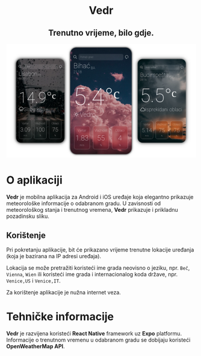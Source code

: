<h1 align='center'>Vedr</h1>
<h2 align='center'>Trenutno vrijeme, bilo gdje.</h2>

![AppLogo](readmeAssets/appDemo.png)

# O aplikaciji
**Vedr** je mobilna aplikacija za Android i iOS uređaje koja elegantno prikazuje meteorološke informacije o odabranom gradu. U zavisnosti od meteorološkog stanja i trenutnog vremena, **Vedr** prikazuje i prikladnu pozadinsku sliku.
## Korištenje
Pri pokretanju aplikacije, bit će prikazano vrijeme trenutne lokacije uređanja (koja je bazirana na IP adresi uređaja).

Lokacija se može pretražiti koristeći ime grada neovisno o jeziku, npr. `Beč`, `Vienna`, `Wien` ili koristeći ime grada i internacionalog koda države, npr. `Venice,US` i `Venice,IT`.

Za korištenje aplikacije je nužna internet veza.

# Tehničke informacije
**Vedr** je razvijena koristeći **React Native** framework uz **Expo** platformu. Informacije o trenutnom vremenu u odabranom gradu se dobijaju koristeći **OpenWeatherMap API**.